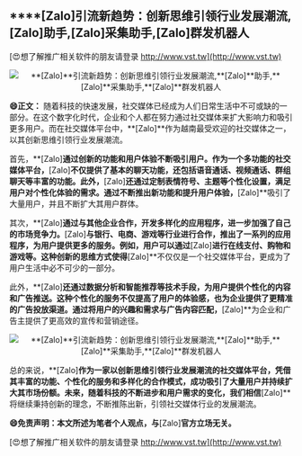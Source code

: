 ## ****[Zalo]**引流新趋势：创新思维引领行业发展潮流,**[Zalo]**助手,**[Zalo]**采集助手,**[Zalo]**群发机器人**

[😍想了解推广相关软件的朋友请登录 http://www.vst.tw](http://www.vst.tw)

 <center><img src="https://vst.tw/MP4/tuiguang/png/8.png" alt="**[Zalo]**引流新趋势：创新思维引领行业发展潮流,**[Zalo]**助手,**[Zalo]**采集助手,**[Zalo]**群发机器人"></center>

**😄正文：**
随着科技的快速发展，社交媒体已经成为人们日常生活中不可或缺的一部分。在这个数字化时代，企业和个人都在努力通过社交媒体来扩大影响力和吸引更多用户。而在社交媒体平台中，**[Zalo]**作为越南最受欢迎的社交媒体之一，以其创新思维引领行业发展潮流。

首先，**[Zalo]**通过创新的功能和用户体验不断吸引用户。作为一个多功能的社交媒体平台，**[Zalo]**不仅提供了基本的聊天功能，还包括语音通话、视频通话、群组聊天等丰富的功能。此外，**[Zalo]**还通过定制表情符号、主题等个性化设置，满足用户对个性化体验的需求。通过不断推出新功能和提升用户体验，**[Zalo]**吸引了大量用户，并且不断扩大其用户群体。

其次，**[Zalo]**通过与其他企业合作，开发多样化的应用程序，进一步加强了自己的市场竞争力。**[Zalo]**与银行、电商、游戏等行业进行合作，推出了一系列的应用程序，为用户提供更多的服务。例如，用户可以通过**[Zalo]**进行在线支付、购物和游戏等。这种创新的思维方式使得**[Zalo]**不仅仅是一个社交媒体平台，更成为了用户生活中必不可少的一部分。

此外，**[Zalo]**还通过数据分析和智能推荐等技术手段，为用户提供个性化的内容和广告推送。这种个性化的服务不仅提高了用户的体验感，也为企业提供了更精准的广告投放渠道。通过将用户的兴趣和需求与广告内容匹配，**[Zalo]**为企业和广告主提供了更高效的宣传和营销途径。

 <center><img src="https://vst.tw/MP4/tuiguang/png/2.png" alt="**[Zalo]**引流新趋势：创新思维引领行业发展潮流,**[Zalo]**助手,**[Zalo]**采集助手,**[Zalo]**群发机器人"></center>

总的来说，**[Zalo]**作为一家以创新思维引领行业发展潮流的社交媒体平台，凭借其丰富的功能、个性化的服务和多样化的合作模式，成功吸引了大量用户并持续扩大其市场份额。未来，随着科技的不断进步和用户需求的变化，我们相信**[Zalo]**将继续秉持创新的理念，不断推陈出新，引领社交媒体行业的发展潮流。

**😄免责声明：本文所述为笔者个人观点，与**[Zalo]**官方立场无关。**

[😍想了解推广相关软件的朋友请登录 http://www.vst.tw](http://www.vst.tw)



